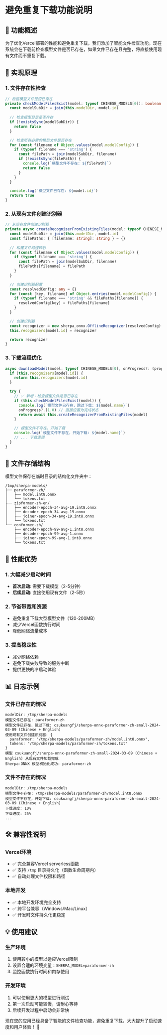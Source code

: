 # 避免重复下载功能说明

## 🎯 功能概述

为了优化Vercel部署的性能和避免重复下载，我们添加了智能文件检查功能。现在系统会在下载前检查模型文件是否已存在，如果文件已存在且完整，将直接使用现有文件而不重复下载。

## 🔧 实现原理

### 1. 文件存在性检查

```typescript
// 检查模型文件是否已存在
private checkModelFilesExist(model: typeof CHINESE_MODELS[0]): boolean {
  const modelSubDir = join(this.modelDir, model.id)
  
  // 检查模型目录是否存在
  if (!existsSync(modelSubDir)) {
    return false
  }

  // 检查所有必需的模型文件是否存在
  for (const filename of Object.values(model.modelConfig)) {
    if (typeof filename === 'string') {
      const filePath = join(modelSubDir, filename)
      if (!existsSync(filePath)) {
        console.log(`模型文件不存在: ${filePath}`)
        return false
      }
    }
  }

  console.log(`模型文件已存在: ${model.id}`)
  return true
}
```

### 2. 从现有文件创建识别器

```typescript
// 从现有文件创建识别器
private async createRecognizerFromExistingFiles(model: typeof CHINESE_MODELS[0]): Promise<any> {
  const modelSubDir = join(this.modelDir, model.id)
  const filePaths: { [filename: string]: string } = {}
  
  // 构建文件路径映射
  for (const filename of Object.values(model.modelConfig)) {
    if (typeof filename === 'string') {
      const filePath = join(modelSubDir, filename)
      filePaths[filename] = filePath
    }
  }

  // 创建识别器配置
  const resolvedConfig: any = {}
  for (const [key, filename] of Object.entries(model.modelConfig)) {
    if (typeof filename === 'string' && filePaths[filename]) {
      resolvedConfig[key] = filePaths[filename]
    }
  }

  // 创建识别器
  const recognizer = new sherpa_onnx.OfflineRecognizer(resolvedConfig)
  this.recognizers[model.id] = recognizer

  return recognizer
}
```

### 3. 下载流程优化

```typescript
async downloadModel(model: typeof CHINESE_MODELS[0], onProgress?: (progress: number) => void): Promise<any> {
  if (this.recognizers[model.id]) {
    return this.recognizers[model.id]
  }

  try {
    // ✅ 新增：检查模型文件是否已存在
    if (this.checkModelFilesExist(model)) {
      console.log(`模型文件已存在，跳过下载: ${model.name}`)
      onProgress?.(1.0) // 直接设置为完成状态
      return await this.createRecognizerFromExistingFiles(model)
    }

    // 模型文件不存在，开始下载
    console.log(`模型文件不存在，开始下载: ${model.name}`)
    // ... 下载逻辑
  }
}
```

## 📁 文件存储结构

模型文件保存在临时目录的结构化文件夹中：

```
/tmp/sherpa-models/
├── paraformer-zh/
│   ├── model.int8.onnx
│   └── tokens.txt
├── zipformer-zh-en/
│   ├── encoder-epoch-34-avg-19.int8.onnx
│   ├── decoder-epoch-34-avg-19.onnx
│   ├── joiner-epoch-34-avg-19.int8.onnx
│   └── tokens.txt
└── conformer-zh/
    ├── encoder-epoch-99-avg-1.int8.onnx
    ├── decoder-epoch-99-avg-1.onnx
    ├── joiner-epoch-99-avg-1.int8.onnx
    └── tokens.txt
```

## 🚀 性能优势

### 1. 大幅减少启动时间
- **首次启动**: 需要下载模型（2-5分钟）
- **后续启动**: 直接使用现有文件（2-5秒）

### 2. 节省带宽和资源
- 避免重复下载大型模型文件（120-200MB）
- 减少Vercel函数执行时间
- 降低网络流量成本

### 3. 提高稳定性
- 减少网络依赖
- 避免下载失败导致的服务中断
- 提供更快的冷启动体验

## 📊 日志示例

### 文件已存在的情况
```
modelDir: /tmp/sherpa-models
模型文件已存在: paraformer-zh
模型文件已存在，跳过下载: csukuangfj/sherpa-onnx-paraformer-zh-small-2024-03-09 (Chinese + English)
使用现有文件创建识别器: {
  paraformer: "/tmp/sherpa-models/paraformer-zh/model.int8.onnx",
  tokens: "/tmp/sherpa-models/paraformer-zh/tokens.txt"
}
模型 csukuangfj/sherpa-onnx-paraformer-zh-small-2024-03-09 (Chinese + English) 从现有文件加载完成
Sherpa-ONNX 模型初始化成功: paraformer-zh
```

### 文件不存在的情况
```
modelDir: /tmp/sherpa-models
模型文件不存在: /tmp/sherpa-models/paraformer-zh/model.int8.onnx
模型文件不存在，开始下载: csukuangfj/sherpa-onnx-paraformer-zh-small-2024-03-09 (Chinese + English)
下载进度: 10%
下载进度: 25%
...
```

## 🛠️ 兼容性说明

### Vercel环境
- ✅ 完全兼容Vercel serverless函数
- ✅ 支持 `/tmp` 目录持久化（函数生命周期内）
- ✅ 自动处理文件权限和路径

### 本地开发
- ✅ 本地开发环境完全支持
- ✅ 跨平台兼容（Windows/Mac/Linux）
- ✅ 开发时文件持久化更稳定

## 💡 使用建议

### 生产环境
1. 使用较小的模型以适应Vercel限制
2. 设置合适的环境变量：`SHERPA_MODEL=paraformer-zh`
3. 监控函数执行时间和内存使用

### 开发环境
1. 可以使用更大的模型进行测试
2. 第一次启动可能较慢，请耐心等待
3. 后续开发过程中启动会非常快

现在您的应用已经具备了智能的文件检查功能，避免重复下载，大大提升了启动速度和用户体验！ 🎉 